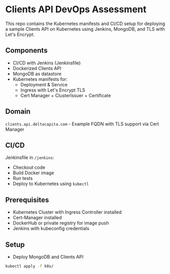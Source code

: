 # Clients API DevOps Assessment

This repo contains the Kubernetes manifests and CI/CD setup for deploying a sample Clients API on Kubernetes using Jenkins, MongoDB, and TLS with Let's Encrypt.

## Components

- CI/CD with Jenkins (Jenkinsfile)
- Dockerized Clients API
- MongoDB as datastore
- Kubernetes manifests for:
  - Deployment & Service
  - Ingress with Let's Encrypt TLS
  - Cert Manager + ClusterIssuer + Certificate

## Domain

`clients.api.deltacapita.com` - Example FQDN with TLS support via Cert Manager

## CI/CD

Jenkinsfile in `/jenkins`:
- Checkout code
- Build Docker image
- Run tests
- Deploy to Kubernetes using `kubectl`

## Prerequisites

- Kubernetes Cluster with Ingress Controller installed
- Cert-Manager installed
- DockerHub or private registry for image push
- Jenkins with kubeconfig credentials

## Setup

- Deploy MongoDB and Clients API
```bash
kubectl apply -f k8s/
